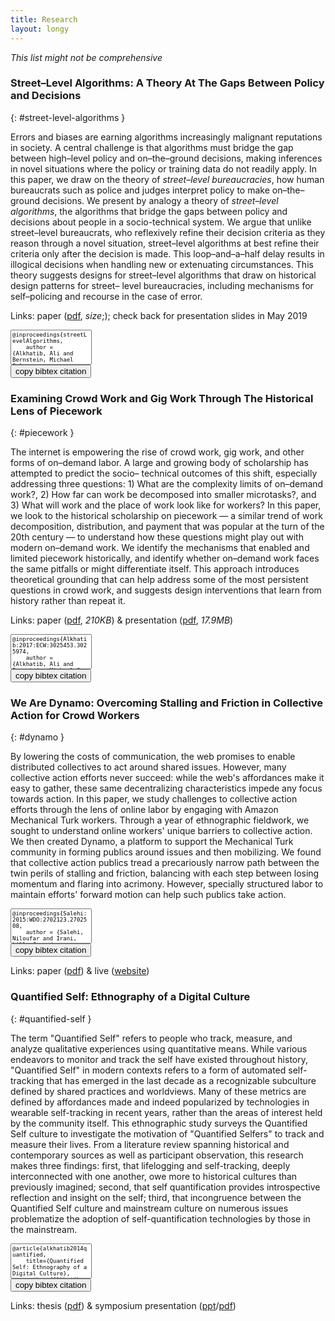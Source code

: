 ```yaml
---
title: Research
layout: longy
---
```


*This list might not be comprehensive*

### Street–Level Algorithms: A Theory At The Gaps Between Policy and Decisions
{: #street-level-algorithms }

Errors and biases are earning algorithms increasingly malignant reputations in society. A central challenge is that algorithms must bridge the gap between high–level policy and on–the–ground decisions, making inferences in novel situations where the policy or training data do not readily apply. In this paper, we draw on the theory of _street–level bureaucracies_, how human bureaucrats such as police and judges interpret policy to make on–the–ground decisions. We present by analogy a theory of _street–level algorithms_, the algorithms that bridge the gaps between policy and decisions about people in a socio-technical system. We argue that unlike street–level bureaucrats, who reflexively refine their decision criteria as they reason through a novel situation, street–level algorithms at best refine their criteria only after the decision is made. This loop–and–a–half delay results in illogical decisions when handling new or extenuating circumstances. This theory suggests designs for street–level algorithms that draw on historical design patterns for street– level bureaucracies, including mechanisms for self–policing and recourse in the case of error.

Links: paper ([pdf][streetlevelalgosPaper], *size*;); check back for presentation slides in May 2019

<div class="row">
  <div class="col-lg-8 col-sm-12">
<textarea readonly class="form-control" rows="5" id="streetlevelalgos"  style="font-family:monospace;font-size:9px;resize:none;">
@inproceedings{streetLevelAlgorithms,
    author = {Alkhatib, Ali and Bernstein, Michael S.},
    title = {Street–Level Algorithms: A Theory At The Gaps Between Policy and Decisions},
    booktitle = {Proceedings of the 2019 CHI Conference on Human Factors in Computing Systems},
    series = {CHI '19},
    year = {2019},
    isbn = {978-1-4503-4655-9},
    location = {Glasgow, Scotland},
    numpages = {13},
    url = {https://doi.org/10.1145/3290605.3300760},
    doi = {10.1145/3290605.3300760},
    publisher = {ACM},
    address = {New York, NY, USA},
}</textarea>
</div>
<div class="col-lg-4 col-sm-12">
<button class="btn btn-lg btn-primary citations btn-block" data-clipboard-target="#streetlevelalgos">
  <!-- <img src="//cdnjs.cloudflare.com/ajax/libs/octicons/4.4.0/svg/clippy.svg" alt="Copy to clipboard"> -->
  copy bibtex citation
</button>
</div>
</div>

### Examining Crowd Work and Gig Work Through The Historical Lens of Piecework
{: #piecework }

The internet is empowering the rise of crowd work, gig work, and other forms of on–demand labor. A large and growing body of scholarship has attempted to predict the socio– technical outcomes of this shift, especially addressing three questions: 1) What are the complexity limits of on–demand work?, 2) How far can work be decomposed into smaller microtasks?, and 3) What will work and the place of work look like for workers? In this paper, we look to the historical scholarship on piecework — a similar trend of work decomposition, distribution, and payment that was popular at the turn of the 20th century — to understand how these questions might play out with modern on–demand work. We identify the mechanisms that enabled and limited piecework historically, and identify whether on–demand work faces the same pitfalls or might differentiate itself. This approach introduces theoretical grounding that can help address some of the most persistent questions in crowd work, and suggests design interventions that learn from history rather than repeat it.


Links: paper ([pdf][pieceworkPaper], *210KB*) & presentation ([pdf][pieceworkPresentation], *17.9MB*)

<div class="row">
  <div class="col-lg-8 col-sm-12">
<textarea readonly class="form-control" rows="5" id="piecework"  style="font-family:monospace;font-size:9px;resize:none;">
@inproceedings{Alkhatib:2017:ECW:3025453.3025974,
    author = {Alkhatib, Ali and Bernstein, Michael S. and Levi, Margaret},
    title = {Examining Crowd Work and Gig Work Through The Historical Lens of Piecework},
    booktitle = {Proceedings of the 2017 CHI Conference on Human Factors in Computing Systems},
    series = {CHI '17},
    year = {2017},
    isbn = {978-1-4503-4655-9},
    location = {Denver, Colorado, USA},
    pages = {4599--4616},
    numpages = {18},
    url = {http://doi.acm.org/10.1145/3025453.3025974},
    doi = {10.1145/3025453.3025974},
    acmid = {3025974},
    publisher = {ACM},
    address = {New York, NY, USA},
}</textarea>
</div>
<div class="col-lg-4 col-sm-12">
<button class="btn btn-lg btn-primary citations btn-block" data-clipboard-target="#piecework">
  <!-- <img src="//cdnjs.cloudflare.com/ajax/libs/octicons/4.4.0/svg/clippy.svg" alt="Copy to clipboard"> -->
  copy bibtex citation
</button>
</div>
</div>


### We Are Dynamo: Overcoming Stalling and Friction in Collective Action for Crowd Workers
{: #dynamo }

By lowering the costs of communication, the web promises to enable distributed collectives to act around shared issues. However, many collective action efforts never succeed: while the web's affordances make it easy to gather, these same decentralizing characteristics impede any focus towards action. In this paper, we study challenges to collective action efforts through the lens of online labor by engaging with Amazon Mechanical Turk workers. Through a year of ethnographic fieldwork, we sought to understand online workers' unique barriers to collective action. We then created Dynamo, a platform to support the Mechanical Turk community in forming publics around issues and then mobilizing. We found that collective action publics tread a precariously narrow path between the twin perils of stalling and friction, balancing with each step between losing momentum and flaring into acrimony. However, specially structured labor to maintain efforts' forward motion can
help such publics take action.

<div class="row">
  <div class="col-lg-8 col-sm-12">
<textarea readonly class="form-control" rows="5" id="dynamo"  style="font-family:monospace;font-size:9px;resize:none;">
@inproceedings{Salehi:2015:WDO:2702123.2702508,
    author = {Salehi, Niloufar and Irani, Lilly C. and Bernstein, Michael S. and Alkhatib, Ali and Ogbe, Eva and Milland, Kristy and Clickhappier},
    title = {We Are Dynamo: Overcoming Stalling and Friction in Collective Action for Crowd Workers},
    booktitle = {Proceedings of the 33rd Annual ACM Conference on Human Factors in Computing Systems},
    series = {CHI '15},
    year = {2015},
    isbn = {978-1-4503-3145-6},
    location = {Seoul, Republic of Korea},
    pages = {1621--1630},
    numpages = {10},
    url = {http://doi.acm.org/10.1145/2702123.2702508},
    doi = {10.1145/2702123.2702508},
    acmid = {2702508},
    publisher = {ACM},
    address = {New York, NY, USA},
    keywords = {activism, amazon mechanical turk, collective action, design, human computation, infrastructure},
}</textarea>
</div>
<div class="col-lg-4 col-sm-12">
<button class="btn btn-lg btn-primary citations btn-block" data-clipboard-target="#dynamo">
  <!-- <img src="//cdnjs.cloudflare.com/ajax/libs/octicons/4.4.0/svg/clippy.svg" alt="Copy to clipboard"> -->
  copy bibtex citation
</button>
</div>
</div>

Links: paper ([pdf][DynamoPaper]) & live ([website][DynamoSite])

### Quantified Self: Ethnography of a Digital Culture
{: #quantified-self }

The term "Quantified Self" refers to people who track, measure, and analyze qualitative experiences using quantitative means. While various endeavors to monitor and track the self have existed throughout history, "Quantified Self" in modern contexts refers to a form of automated self-tracking that has emerged in the last decade as a recognizable subculture defined by shared practices and worldviews. Many of these metrics are defined by affordances made and indeed popularized by technologies in wearable self-tracking in recent years, rather than the areas of interest held by the community itself. This ethnographic study surveys the Quantified Self culture to investigate the motivation of "Quantified Selfers" to track and measure their lives. From a literature review spanning historical and contemporary sources as well as participant observation, this research makes three findings: first, that lifelogging and self-tracking, deeply interconnected with one another, owe more to historical cultures than previously imagined; second, that self quantification provides introspective reflection and insight on the self; third, that incongruence between the Quantified Self culture and mainstream culture on numerous issues problematize the adoption of self-quantification technologies by those in the mainstream.

<div class="row">
  <div class="col-lg-8 col-sm-12">
<textarea readonly class="form-control" rows="5" id="quantifiedself"  style="font-family:monospace;font-size:9px;resize:none;">
@article{alkhatib2014quantified,
    title={Quantified Self: Ethnography of a Digital Culture},
    author={Alkhatib, Ali and Boellstorff, Tom},
    year={2014}
}</textarea>
</div>
<div class="col-lg-4 col-sm-12">
<button class="btn btn-lg btn-primary citations btn-block" data-clipboard-target="#quantifiedself">
  <!-- <img src="//cdnjs.cloudflare.com/ajax/libs/octicons/4.4.0/svg/clippy.svg" alt="Copy to clipboard"> -->
  copy bibtex citation
</button>
</div>
</div>

Links: thesis ([pdf][QSThesis]) & symposium presentation ([ppt][QSppt]/[pdf][QSpdf])



<script>
window.onload=function(){
  var btns = document.querySelectorAll("button");
  var clipboard = new Clipboard(btns);
}
</script>


[streetlevelalgosPaper]: /papers/chi/street-level_algorithms/street-level_algorithms.pdf
[pieceworkPaper]: /papers/chi/piecework/pn4226.pdf
[pieceworkHTML]: /papers/chi/piecework/pn4226.html
[pieceworkPresentation]: /papers/chi/piecework/presentation/presentation.pdf
[DynamoPaper]: /media/papers/p1621.pdf
[DynamoSite]: http://www.wearedynamo.org
[QSThesis]: /media/papers/quantified_self.pdf
[QSppt]: /media/presentations/QS.ppt
[QSpdf]: /media/presentations/QS.pdf
